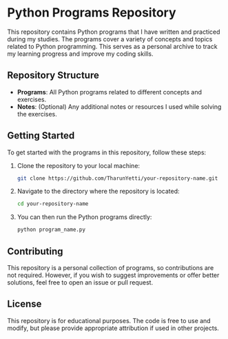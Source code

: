 
# Python Programs Repository

This repository contains Python programs that I have written and practiced during my studies. The programs cover a variety of concepts and topics related to Python programming. This serves as a personal archive to track my learning progress and improve my coding skills.

## Repository Structure

- **Programs**: All Python programs related to different concepts and exercises.
- **Notes**: (Optional) Any additional notes or resources I used while solving the exercises.

## Getting Started

To get started with the programs in this repository, follow these steps:

1. Clone the repository to your local machine:
   ```bash
   git clone https://github.com/TharunYetti/your-repository-name.git
   ```

2. Navigate to the directory where the repository is located:
   ```bash
   cd your-repository-name
   ```

3. You can then run the Python programs directly:
   ```bash
   python program_name.py
   ```

## Contributing

This repository is a personal collection of programs, so contributions are not required. However, if you wish to suggest improvements or offer better solutions, feel free to open an issue or pull request.

## License

This repository is for educational purposes. The code is free to use and modify, but please provide appropriate attribution if used in other projects.
